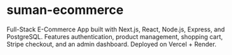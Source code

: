 # suman-ecommerce
Full-Stack E-Commerce App built with Next.js, React, Node.js, Express, and PostgreSQL. Features authentication, product management, shopping cart, Stripe checkout, and an admin dashboard. Deployed on Vercel + Render.
